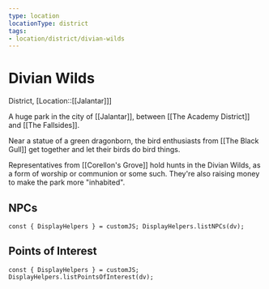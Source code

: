 ```yaml
---
type: location
locationType: district
tags: 
- location/district/divian-wilds
---
```


# Divian Wilds
District, [Location::[[Jalantar]]]

A huge park in the city of [[Jalantar]], between [[The Academy District]] and [[The Fallsides]]. 

Near a statue of a green dragonborn, the bird enthusiasts from [[The Black Gull]] get together and let their birds do bird things.

Representatives from [[Corellon's Grove]] hold hunts in the Divian Wilds, as a form of worship or communion or some such. They're also raising money to make the park more "inhabited".


## NPCs
```dataviewjs
const { DisplayHelpers } = customJS; DisplayHelpers.listNPCs(dv);
```

## Points of Interest
```dataviewjs
const { DisplayHelpers } = customJS; DisplayHelpers.listPointsOfInterest(dv);
```
